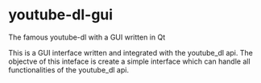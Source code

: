 # youtube-dl-gui
The famous youtube-dl with a GUI written in Qt

This is a GUI interface written and integrated with the youtube_dl api. The
objectve of this inteface is create a simple interface which can handle all
functionalities of the youtube_dl api.
